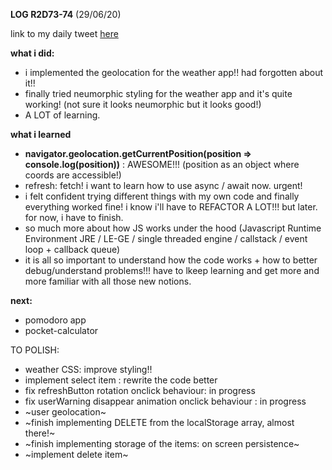 **LOG R2D73-74** (29/06/20)

link to my daily tweet [here](https://twitter.com/Nightcoder2/status/1277723458336698368)


**what i did:**

- i implemented the geolocation for the weather app!! had forgotten about it!!
- finally tried neumorphic styling for the weather app and it's quite working! (not sure it looks neumorphic but it looks good!)
- A LOT of learning.

**what i learned**

- **navigator.geolocation.getCurrentPosition(position => console.log(position))** : AWESOME!!! (position as an object where coords are accessible!)
- refresh: fetch! i want to learn how to use async / await now. urgent!
- i felt confident trying different things with my own code and finally everything worked fine! i know i'll have to REFACTOR A LOT!!! but later. for now, i have to finish.
- so much more about how JS works under the hood (Javascript Runtime Environment JRE / LE-GE / single threaded engine / callstack / event loop + callback queue)
- it is all so important to understand how the code works + how to better debug/understand problems!!! have to lkeep learning and get more and more familiar with all those new notions.

**next:**

- pomodoro app
- pocket-calculator

TO POLISH:
- weather CSS: improve styling!! 
- implement select item : rewrite the code better
- fix refreshButton rotation onclick behaviour: in progress
- fix userWarning disappear animation onclick behaviour : in progress
- ~user geolocation~
- ~finish implementing DELETE from the localStorage array, almost there!~
- ~finish implementing storage of the items: on screen persistence~ 
- ~implement delete item~
